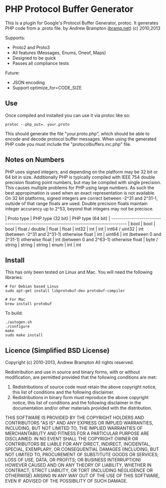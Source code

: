 PHP Protocol Buffer Generator
=============================

This is a plugin for Google's Protocol Buffer Generator, protoc. It generates PHP code from a .proto file.
by Andrew Brampton ([bramp.net](http://bramp.net)) (c) 2010,2013

Supports:
 * Proto2 and Proto3
 * All features (Messages, Enums, Oneof, Maps)
 * Designed to be quick
 * Passes all compliance tests

Future:
 * JSON encoding
 * Support optimize_for=CODE_SIZE


Use
---

Once compiled and installed you can use it via protoc like so:

```
protoc --php_out=. your.proto
```

This should generate the file "your.proto.php", which should be able to encode and decode protocol buffer messages. When using the generated PHP code you must include the "protocolbuffers.inc.php" file.


Notes on Numbers
-----
PHP uses signed integers, and depending on the platform may be 32 bit or 64 bit in size. Additionally PHP is typically compiled with IEEE 754 double precision floating point numbers, but may be compiled with single precision. This causes multiple problems for PHP using large numbers. As such the best appropimation is used when an exact representation is not available. On 32 bit platforms, signed integers are correct between -2^31 and 2^31-1, outside of that range floats are used. Double precision floats maintain integer accurancy up to 2^53, beyond that integers may not be precisce.


| Proto type       | PHP type (32 bit)                              | PHP type (64 bit)
| --------------------------------------------------------------------------------------
| bool             | bool                                           | bool
| float / double   | float                                          | float
| int32            | int                                            | int
| int64 / uint32   | int (between -2^31 and 2^31-1) otherwise float | int
| uint64           | int (between 0 and 2^31-1) otherwise float     | int (between 0 and 2^63-1) otherwise float
| byte / string    | string                                         | string
| enum             | int                                            | int



Install
-------

This has only been tested on Linux and Mac. You will need the following libraries:

```
# For Debian based Linux
sudo apt-get install libprotobuf-dev protobuf-compiler

# For Mac
brew install protobuf
```

To build:
```
./autogen.sh
./configure
make
sudo make install
```


Licence (Simplified BSD License)
--------------------------------
Copyright (c) 2010-2013, Andrew Brampton
All rights reserved.

Redistribution and use in source and binary forms, with or without
modification, are permitted provided that the following conditions are met: 

1. Redistributions of source code must retain the above copyright notice, this
   list of conditions and the following disclaimer. 
2. Redistributions in binary form must reproduce the above copyright notice,
   this list of conditions and the following disclaimer in the documentation
   and/or other materials provided with the distribution. 

THIS SOFTWARE IS PROVIDED BY THE COPYRIGHT HOLDERS AND CONTRIBUTORS "AS IS" AND
ANY EXPRESS OR IMPLIED WARRANTIES, INCLUDING, BUT NOT LIMITED TO, THE IMPLIED
WARRANTIES OF MERCHANTABILITY AND FITNESS FOR A PARTICULAR PURPOSE ARE
DISCLAIMED. IN NO EVENT SHALL THE COPYRIGHT OWNER OR CONTRIBUTORS BE LIABLE FOR
ANY DIRECT, INDIRECT, INCIDENTAL, SPECIAL, EXEMPLARY, OR CONSEQUENTIAL DAMAGES
(INCLUDING, BUT NOT LIMITED TO, PROCUREMENT OF SUBSTITUTE GOODS OR SERVICES;
LOSS OF USE, DATA, OR PROFITS; OR BUSINESS INTERRUPTION) HOWEVER CAUSED AND
ON ANY THEORY OF LIABILITY, WHETHER IN CONTRACT, STRICT LIABILITY, OR TORT
(INCLUDING NEGLIGENCE OR OTHERWISE) ARISING IN ANY WAY OUT OF THE USE OF THIS
SOFTWARE, EVEN IF ADVISED OF THE POSSIBILITY OF SUCH DAMAGE.

